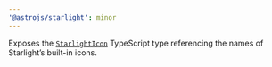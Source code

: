 ```yaml
---
'@astrojs/starlight': minor
---
```


Exposes the [`StarlightIcon`](https://starlight.astro.build/reference/icons/#icon-type) TypeScript type referencing the names of Starlight’s built-in icons.
